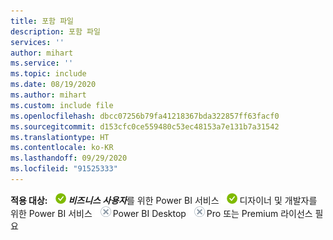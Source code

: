```yaml
---
title: 포함 파일
description: 포함 파일
services: ''
author: mihart
ms.service: ''
ms.topic: include
ms.date: 08/19/2020
ms.author: mihart
ms.custom: include file
ms.openlocfilehash: dbcc07256b79fa41218367bda322857ff63facf0
ms.sourcegitcommit: d153cfc0ce559480c53ec48153a7e131b7a31542
ms.translationtype: HT
ms.contentlocale: ko-KR
ms.lasthandoff: 09/29/2020
ms.locfileid: "91525333"
---
```

<Token>**적용 대상:** ![적용됨.](media/yes.png)***비즈니스 사용자***를 위한 Power BI 서비스 ![적용됨.](media/yes.png)디자이너 및 개발자를 위한 Power BI 서비스 ![적용되지 않음.](media/no.png)Power BI Desktop ![적용되지 않음.](media/no.png)Pro 또는 Premium 라이선스 필요 </Token>